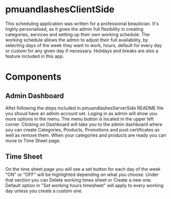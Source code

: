 # pmuandlashesClientSide
This scheduling application was written for a professional beautician. It's highly personalised, as it gives the admin full flexibility in creating categories, services and setting up their own working schedule. The working schedule allows the admin to adjust their full availability, by selecting days of the week they want to work, hours, default for every day or custom for any given day if necessary. Holidays and breaks are also a feature included in this app.

# Components

## Admin Dashboard

Aftet following the steps included in pmuandlashesServerSide README file you shoud have an admin account set.
Loging in as admin will show you more options in the menu. The menu button is located in the upper left corner.
Clicking on Dashboard will take you to the admin dashboard where you can create Categories, Products, Promotions and post certificates 
as well as remove them. When your categories and products are ready you can move to Time Sheet page.

## Time Sheet

On the time sheet page you will see a set button for each day of the week "ON" or "OFF" will be highlighted depending on what you choose.
Under that section you can Delete working times sheet or Create a new one. Default option in "Set working hours timesheet" will apply to every working day unless you create a custom one.

